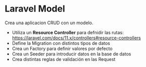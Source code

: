 # Laravel Model

Crea una aplicacion CRUD con un modelo.

* Utiliza un **Resource Controller** para defnidir las rutas: https://laravel.com/docs/11.x/controllers#resource-controllers
* Define la Migration con distintos tipos de datos
* Crea un Factory para definir valores por defecto
* Crea un Seeder para introducir datos en la base de datos
* Crea distintas reglas de validación en las Request

